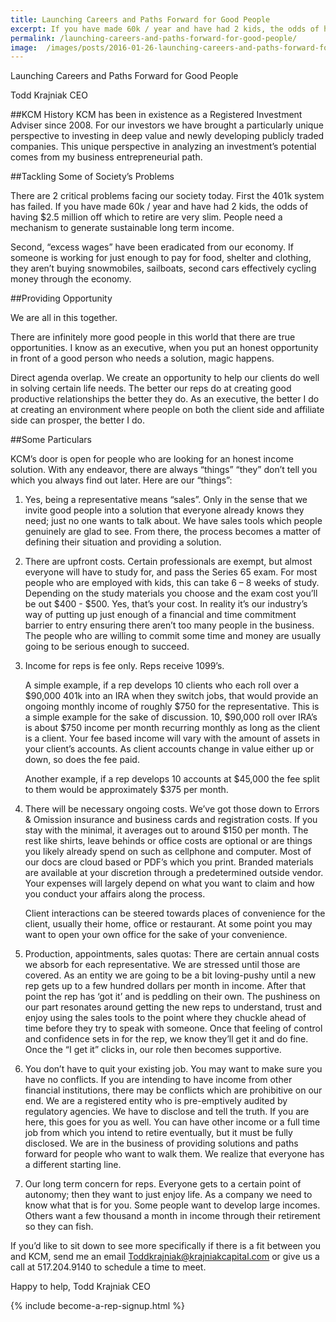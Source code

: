 ```yaml
---
title: Launching Careers and Paths Forward for Good People
excerpt: If you have made 60k / year and have had 2 kids, the odds of having $2.5 million off which to retire are very slim.  People need a mechanism to generate sustainable long term income.
permalink: /launching-careers-and-paths-forward-for-good-people/
image:  /images/posts/2016-01-26-launching-careers-and-paths-forward-for-good-people/team.jpg
---
```


Launching Careers and Paths Forward for Good People

Todd Krajniak
CEO 

##KCM History
KCM has been in existence as a Registered Investment Adviser since 2008. For our investors we have brought a particularly unique perspective to investing in deep value and newly developing publicly traded companies.  This unique perspective in analyzing an investment’s potential comes from my business entrepreneurial path. 

##Tackling Some of Society’s Problems

There are 2 critical problems facing our society today.  First the 401k system has failed. If you have made 60k / year and have had 2 kids, the odds of having $2.5 million off which to retire are very slim.  People need a mechanism to generate sustainable long term income. 

Second, “excess wages” have been eradicated from our economy.  If someone is working for just enough to pay for food, shelter and clothing, they aren’t buying snowmobiles, sailboats, second cars effectively cycling money through the economy.

##Providing Opportunity

We are all in this together.

There are infinitely more good people in this world that there are true opportunities.  I know as an executive, when you put an honest opportunity in front of a good person who needs a solution, magic happens.  

Direct agenda overlap.  We create an opportunity to help our clients do well in solving certain life needs.  The better our reps do at creating good productive relationships the better they do.  As an executive, the better I do at creating an environment where people on both the client side and affiliate side can prosper, the better I do. 

##Some Particulars

KCM’s door is open for people who are looking for an honest income solution.   With any endeavor, there are always “things” “they” don’t tell you which you always find out later. Here are our “things”:

 1. Yes, being a representative means “sales”.  Only in the sense that we invite good people into a solution that everyone already knows they need; just no one wants to talk about. We have sales tools which people genuinely are glad to see. From there, the process becomes a matter of defining their situation and providing a solution.
   
 1. There are upfront costs.  Certain professionals are exempt, but almost everyone will have to study for, and pass the Series 65 exam.  For most people who are employed with kids, this can take 6 – 8 weeks of study.  Depending on the study materials you choose and the exam cost you’ll be out $400 - $500.  Yes, that’s your cost.  In reality it’s our industry’s way of putting up just enough of a financial and time commitment barrier to entry ensuring there aren’t too many people in the business.  The people who are willing to commit some time and money are usually going to be serious enough to succeed.  

 1.	Income for reps is fee only. Reps receive 1099’s.  

	A simple example, if a rep develops 10 clients who each roll over a $90,000 401k into an IRA when they switch jobs, that would provide an ongoing monthly income of roughly $750 for the representative.  This is a simple example for the sake of discussion.  10, $90,000 roll over IRA’s is about $750 income per month recurring monthly as long as the client is a client. Your fee based income will vary with the amount of assets in your client’s accounts.   As client accounts change in value either up or down, so does the fee paid.

	Another example, if a rep develops 10 accounts at $45,000 the fee split to them would be approximately $375 per month.  
   
 1. There will be necessary ongoing costs.  We’ve got those down to Errors & Omission insurance and business cards and registration costs. If you stay with the minimal, it averages out to around $150 per month.  The rest like shirts, leave behinds or office costs are optional or are things you likely already spend on such as cellphone and computer.  Most of our docs are cloud based or PDF’s which you print.   Branded materials are available at your discretion through a predetermined outside vendor. Your expenses will largely depend on what you want to claim and how you conduct your affairs along the process. 

	Client interactions can be steered towards places of convenience for the client, usually their home, office or restaurant.  At some point you may want to open your own office for the sake of your convenience.

 1.	 Production, appointments, sales quotas:  There are certain annual costs we absorb for each representative. We are stressed until those are covered.  As an entity we are going to be a bit loving-pushy until a new rep gets up to a few hundred dollars per month in income.  After that point the rep has ‘got it’ and is peddling on their own.   The pushiness on our part resonates around getting the new reps to understand, trust and enjoy using the sales tools to the point where they chuckle ahead of time before they try to speak with someone.  Once that feeling of control and confidence sets in for the rep, we know they’ll get it and do fine.  Once the “I get it” clicks in, our role then becomes supportive.

 1. You don’t have to quit your existing job. You may want to make sure you have no conflicts. If you are intending to have income from other financial institutions, there may be conflicts which are prohibitive on our end.  We are a registered entity who is pre-emptively audited by regulatory agencies. We have to disclose and tell the truth. If you are here, this goes for you as well. You can have other income or a full time job from which you intend to retire eventually, but it must be fully disclosed. We are in the business of providing solutions and paths forward for people who want to walk them.  We realize that everyone has a different starting line.
 
 1. Our long term concern for reps.  Everyone gets to a certain point of autonomy; then they want to just enjoy life.  As a company we need to know what that is for you.  Some people want to develop large incomes. Others want a few thousand a month in income through their retirement so they can fish.  

If you’d like to sit down to see more specifically if there is a fit between you and KCM, send me an email Toddkrajniak@krajniakcapital.com or give us a call at 517.204.9140 to schedule a time to meet.

Happy to help,
Todd Krajniak
CEO

{% include become-a-rep-signup.html %}
